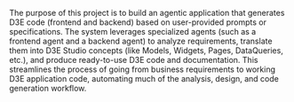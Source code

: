 The purpose of this project is to build an agentic application that generates D3E code (frontend and backend) based on user-provided prompts or specifications. The system leverages specialized agents (such as a frontend agent and a backend agent) to analyze requirements, translate them into D3E Studio concepts (like Models, Widgets, Pages, DataQueries, etc.), and produce ready-to-use D3E code and documentation. This streamlines the process of going from business requirements to working D3E application code, automating much of the analysis, design, and code generation workflow.
